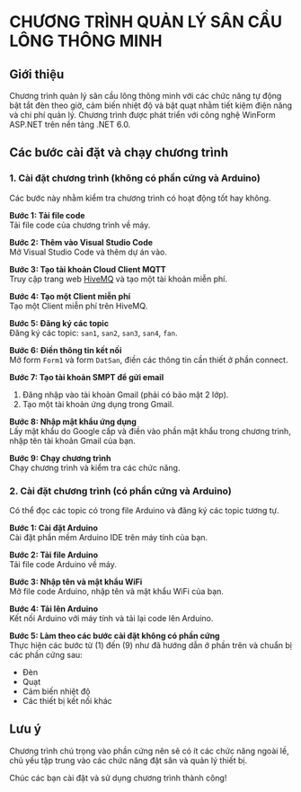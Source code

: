 # CHƯƠNG TRÌNH QUẢN LÝ SÂN CẦU LÔNG THÔNG MINH

## Giới thiệu
Chương trình quản lý sân cầu lông thông minh với các chức năng tự động bật tắt đèn theo giờ, cảm biến nhiệt độ và bật quạt nhằm tiết kiệm điện năng và chi phí quản lý. Chương trình được phát triển với công nghệ WinForm ASP.NET trên nền tảng .NET 6.0.

## Các bước cài đặt và chạy chương trình

### 1. Cài đặt chương trình (không có phần cứng và Arduino)
Các bước này nhằm kiểm tra chương trình có hoạt động tốt hay không.

**Bước 1: Tải file code**  
Tải file code của chương trình về máy.

**Bước 2: Thêm vào Visual Studio Code**  
Mở Visual Studio Code và thêm dự án vào.

**Bước 3: Tạo tài khoản Cloud Client MQTT**  
Truy cập trang web [HiveMQ](https://www.hivemq.com/) và tạo một tài khoản miễn phí.

**Bước 4: Tạo một Client miễn phí**  
Tạo một Client miễn phí trên HiveMQ.

**Bước 5: Đăng ký các topic**  
Đăng ký các topic: `san1`, `san2`, `san3`, `san4`, `fan`.

**Bước 6: Điền thông tin kết nối**  
Mở form `Form1` và form `DatSan`, điền các thông tin cần thiết ở phần connect.

**Bước 7: Tạo tài khoản SMPT để gửi email**  
1. Đăng nhập vào tài khoản Gmail (phải có bảo mật 2 lớp).  
2. Tạo một tài khoản ứng dụng trong Gmail.

**Bước 8: Nhập mật khẩu ứng dụng**  
Lấy mật khẩu do Google cấp và điền vào phần mật khẩu trong chương trình, nhập tên tài khoản Gmail của bạn.

**Bước 9: Chạy chương trình**  
Chạy chương trình và kiểm tra các chức năng.

### 2. Cài đặt chương trình (có phần cứng và Arduino)
Có thể đọc các topic có trong file Arduino và đăng ký các topic tương tự.

**Bước 1: Cài đặt Arduino**  
Cài đặt phần mềm Arduino IDE trên máy tính của bạn.

**Bước 2: Tải file Arduino**  
Tải file code Arduino về máy.

**Bước 3: Nhập tên và mật khẩu WiFi**  
Mở file code Arduino, nhập tên và mật khẩu WiFi của bạn.

**Bước 4: Tải lên Arduino**  
Kết nối Arduino với máy tính và tải lại code lên Arduino.

**Bước 5: Làm theo các bước cài đặt không có phần cứng**  
Thực hiện các bước từ (1) đến (9) như đã hướng dẫn ở phần trên và chuẩn bị các phần cứng sau:  
- Đèn  
- Quạt  
- Cảm biến nhiệt độ  
- Các thiết bị kết nối khác  

## Lưu ý
Chương trình chú trọng vào phần cứng nên sẽ có ít các chức năng ngoài lề, chủ yếu tập trung vào các chức năng đặt sân và quản lý thiết bị.

Chúc các bạn cài đặt và sử dụng chương trình thành công!
